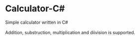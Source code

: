 # Calculator-C#
Simple calculator written in C#

Addition, substruction, multiplication and diivision is supported.　
